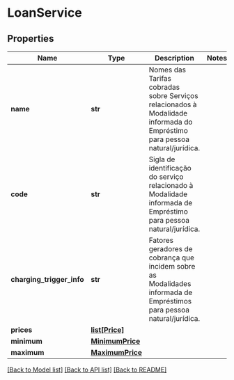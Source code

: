 # LoanService

## Properties
Name | Type | Description | Notes
------------ | ------------- | ------------- | -------------
**name** | **str** | Nomes das Tarifas cobradas sobre Serviços relacionados à Modalidade informada do Empréstimo para pessoa natural/jurídica. | 
**code** | **str** | Sigla de identificação do serviço relacionado à Modalidade informada de Empréstimo para pessoa natural/jurídica. | 
**charging_trigger_info** | **str** | Fatores geradores de cobrança que incidem sobre as Modalidades informada de Empréstimos para pessoa natural/jurídica. | 
**prices** | [**list[Price]**](Price.md) |  | 
**minimum** | [**MinimumPrice**](MinimumPrice.md) |  | 
**maximum** | [**MaximumPrice**](MaximumPrice.md) |  | 

[[Back to Model list]](../README.md#documentation-for-models) [[Back to API list]](../README.md#documentation-for-api-endpoints) [[Back to README]](../README.md)

